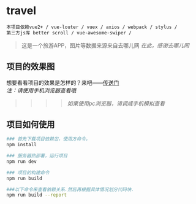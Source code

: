 # travel
``` bash
本项目依赖vue2+ / vue-louter / vuex / axios / webpack / stylus /
第三方js库 better scroll / vue-awesome-swiper /
```


> 这是一个旅游APP，图片等数据来源来自去哪儿网
*在此，感谢去哪儿网*

## 项目的效果图

想要看看项目的效果是怎样的？来吧——[传送门](https://wuufeii.github.io/demo/travel/index.html) <br />
*注：请使用手机浏览器查看哦*
>>>> *如果使用pc浏览器，请调成手机模拟查看*


## 项目如何使用

``` bash
### 首先下载项目依赖包，使用方命令。
npm install

### 服务器热部署，运行项目
npm run dev

### 项目的构建命令
npm run build

###以下命令来查看依赖关系.然后再根据具体情况划分代码块.
npm run build --report
```
